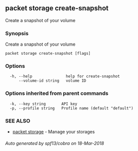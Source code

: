 ## packet storage create-snapshot

Create a snapshot of your volume

### Synopsis

Create a snapshot of your volume

```
packet storage create-snapshot [flags]
```

### Options

```
  -h, --help               help for create-snapshot
      --volume-id string   volume ID
```

### Options inherited from parent commands

```
  -k, --key string       API key
  -p, --profile string   Profile name (default "default")
```

### SEE ALSO

* [packet storage](packet_storage.md)	 - Manage your storages

###### Auto generated by spf13/cobra on 18-Mar-2018
